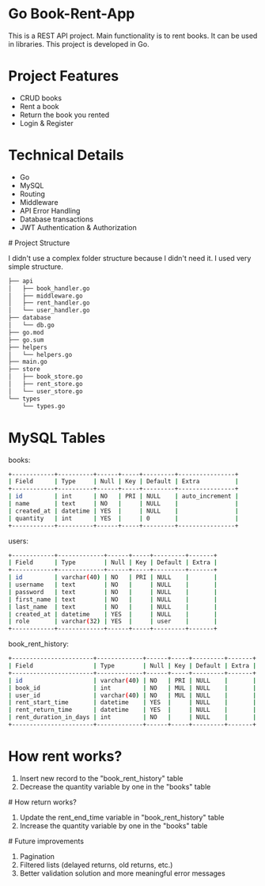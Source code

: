 # Go Book-Rent-App

This is a REST API project. Main functionality is to rent books. It can be used in libraries. This project is developed in Go.

# Project Features

- CRUD books
- Rent a book
- Return the book you rented
- Login & Register

# Technical Details

- Go
- MySQL
- Routing
- Middleware
- API Error Handling
- Database transactions
- JWT Authentication & Authorization

# Project Structure

I didn't use a complex folder structure because I didn't need it. I used very simple structure.

```bash
├── api
│   ├── book_handler.go
│   ├── middleware.go
│   ├── rent_handler.go
│   └── user_handler.go
├── database
│   └── db.go
├── go.mod
├── go.sum
├── helpers
│   └── helpers.go
├── main.go
├── store
│   ├── book_store.go
│   ├── rent_store.go
│   └── user_store.go
└── types
    └── types.go
```

# MySQL Tables

books:

```bash
+------------+----------+------+-----+---------+----------------+
| Field      | Type     | Null | Key | Default | Extra          |
+------------+----------+------+-----+---------+----------------+
| id         | int      | NO   | PRI | NULL    | auto_increment |
| name       | text     | NO   |     | NULL    |                |
| created_at | datetime | YES  |     | NULL    |                |
| quantity   | int      | YES  |     | 0       |                |
+------------+----------+------+-----+---------+----------------+
```

users:

```bash
+------------+-------------+------+-----+---------+-------+
| Field      | Type        | Null | Key | Default | Extra |
+------------+-------------+------+-----+---------+-------+
| id         | varchar(40) | NO   | PRI | NULL    |       |
| username   | text        | NO   |     | NULL    |       |
| password   | text        | NO   |     | NULL    |       |
| first_name | text        | NO   |     | NULL    |       |
| last_name  | text        | NO   |     | NULL    |       |
| created_at | datetime    | YES  |     | NULL    |       |
| role       | varchar(32) | YES  |     | user    |       |
+------------+-------------+------+-----+---------+-------+
```

book_rent_history:

```bash
+-----------------------+-------------+------+-----+---------+-------+
| Field                 | Type        | Null | Key | Default | Extra |
+-----------------------+-------------+------+-----+---------+-------+
| id                    | varchar(40) | NO   | PRI | NULL    |       |
| book_id               | int         | NO   | MUL | NULL    |       |
| user_id               | varchar(40) | NO   | MUL | NULL    |       |
| rent_start_time       | datetime    | YES  |     | NULL    |       |
| rent_return_time      | datetime    | YES  |     | NULL    |       |
| rent_duration_in_days | int         | NO   |     | NULL    |       |
+-----------------------+-------------+------+-----+---------+-------+
```

# How rent works?

1. Insert new record to the "book_rent_history" table
2. Decrease the quantity variable by one in the "books" table

# How return works?

1. Update the rent_end_time variable in "book_rent_history" table
2. Increase the quantity variable by one in the "books" table

# Future improvements

1. Pagination
2. Filtered lists (delayed returns, old returns, etc.)
3. Better validation solution and more meaningful error messages
